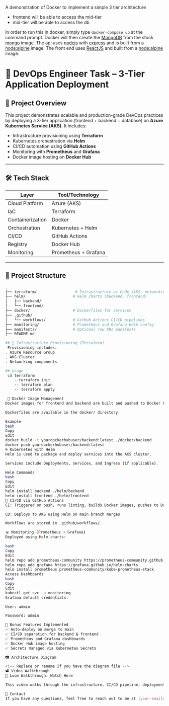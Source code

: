 A demonstration of Docker to implement a simple 3 tier architecture

* frontend will be able to access the mid-tier
* mid-tier will be able to access the db

In order to run this in docker, simply type ```docker-compose up``` at the command prompt. Docker will then create the [MongoDB](https://www.mongodb.com/) from the stock [mongo](https://hub.docker.com/_/mongo) image. The api uses [nodejs](https://nodejs.org/) with [express](http://expressjs.com/) and is built from a [node:alpine](https://hub.docker.com/_/node) image. The front end uses [ReactJS](https://reactjs.org/) and built from a [node:alpine](https://hub.docker.com/_/node) image.

# 🚀 DevOps Engineer Task – 3-Tier Application Deployment

## 📌 Project Overview

This project demonstrates scalable and production-grade DevOps practices by deploying a 3-tier application (frontend + backend + database) on **Azure Kubernetes Service (AKS)**. It includes:

- Infrastructure provisioning using **Terraform**
- Kubernetes orchestration via **Helm**
- CI/CD automation using **GitHub Actions**
- Monitoring with **Prometheus** and **Grafana**
- Docker image hosting on **Docker Hub**

---

## 🛠️ Tech Stack

| Layer             | Tool/Technology              |
|------------------|------------------------------|
| Cloud Platform   | Azure (AKS)                  |
| IaC              | Terraform                    |
| Containerization | Docker                       |
| Orchestration    | Kubernetes + Helm            |
| CI/CD            | GitHub Actions               |
| Registry         | Docker Hub                   |
| Monitoring       | Prometheus + Grafana         |

---

## 📁 Project Structure

```bash
.
├── terraform/                 # Infrastructure as Code (AKS, networking)
├── helm/                     # Helm charts (backend, frontend)
│   ├── backend/
│   └── frontend/
├── docker/                   # Dockerfiles for services
├── .github/
│   └── workflows/            # GitHub Actions CI/CD pipelines
├── monitoring/               # Prometheus and Grafana Helm config
├── manifests/                # Optional raw K8s manifests
├── README.md

## 🔧 Infrastructure Provisioning (Terraform)
 Provisioning includes:
. Azure Resource Group
. AKS Cluster
. Networking components

## Usage
 cd terraform
    --terraform init
    -- terraform plan
    -- terraform apply

 🐳 Docker Image Management
Docker images for frontend and backend are built and pushed to Docker Hub.

Dockerfiles are available in the docker/ directory.

Example
bash
Copy
Edit
docker build -t yourdockerhubuser/backend:latest ./docker/backend
docker push yourdockerhubuser/backend:latest
☸️ Kubernetes with Helm
Helm is used to package and deploy services into the AKS cluster.

Services include Deployments, Services, and Ingress (if applicable).

Helm Commands
bash
Copy
Edit
helm install backend ./helm/backend
helm install frontend ./helm/frontend
🔁 CI/CD via GitHub Actions
CI: Triggered on push, runs linting, builds Docker images, pushes to Docker Hub

CD: Deploys to AKS using Helm on main branch merges

Workflows are stored in .github/workflows/.

📊 Monitoring (Prometheus + Grafana)
Deployed using Helm charts:

bash
Copy
Edit
helm repo add prometheus-community https://prometheus-community.github.io/helm-charts
helm repo add grafana https://grafana.github.io/helm-charts
helm install prometheus prometheus-community/kube-prometheus-stack
Access Dashboards
bash
Copy
Edit
kubectl get svc -n monitoring
Grafana default credentials:

User: admin

Password: admin

🎯 Bonus Features Implemented
✅ Auto-deploy on merge to main
✅ CI/CD separation for backend & frontend
✅ Prometheus and Grafana dashboards
✅ Docker Hub image hosting
✅ Secrets managed via Kubernetes Secrets

📷 Architecture Diagram

<!-- Replace or rename if you have the diagram file -->
📽 Video Walkthrough
🎥 Loom Walkthrough: Watch Here

This video walks through the infrastructure, CI/CD pipeline, deployments, and monitoring dashboards.

💬 Contact
If you have any questions, feel free to reach out to me at [your-email@example.com].
